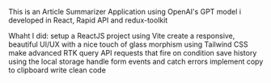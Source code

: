 This is an Article Summarizer Application using OpenAI's GPT model i developed in React, Rapid API and redux-toolkit

Whaht I did:
setup a ReactJS project using Vite
create a responsive, beautiful UI/UX with a nice touch of glass morphism using Tailwind CSS
make advanced RTK query API requests that fire on condition
save history using the local storage
handle form events and catch errors
implement copy to clipboard
write clean code
